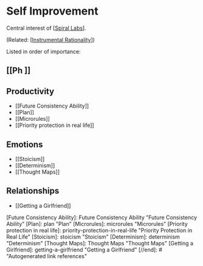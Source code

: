 # Self Improvement

Central interest of [[Spiral Labs]].

(Related: [[Instrumental Rationality]])

Listed in order of importance:

## [[Ph                        ]]


## Productivity
- [[Future Consistency Ability]]
- [[Plan]]
- [[Microrules]]
- [[Priority protection in real life]]

## Emotions
- [[Stoicism]]
- [[Determinism]]
- [[Thought Maps]]

## Relationships
- [[Getting a Girlfriend]]


[//begin]: # "Autogenerated link references for markdown compatibility"
[Spiral Labs]: Spiral-Labs "Spiral Labs"
[Instrumental Rationality]: instrumental-rationality "Instrumental Rationality"
[Future Consistency Ability]: Future Consistency Ability "Future Consistency Ability"
[Plan]: plan "Plan"
[Microrules]: microrules "Microrules"
[Priority protection in real life]: priority-protection-in-real-life "Priority Protection in Real Life"
[Stoicism]: stoicism "Stoicism"
[Determinism]: determinism "Determinism"
[Thought Maps]: Thought Maps "Thought Maps"
[Getting a Girlfriend]: getting-a-girlfriend "Getting a Girlfriend"
[//end]: # "Autogenerated link references"
